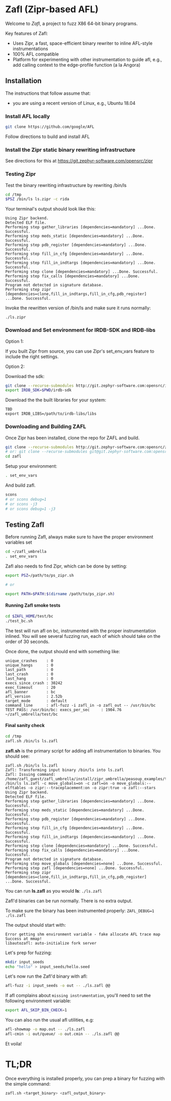 # Zafl (Zipr-based AFL)

Welcome to *Zafl*, a project to fuzz X86 64-bit binary programs. 

Key features of Zafl:
* Uses Zipr, a fast, space-efficient binary rewriter to inline AFL-style instrumentations
* 100% AFL compatible
* Platform for experimenting with other instrumentation to guide afl, e.g., add calling context to the edge-profile function (a la Angora)

## Installation
The instructions that follow assume that:
* you are using a recent version of Linux, e.g., Ubuntu 18.04

### Install AFL locally
```bash
git clone https://github.com/google/AFL
```

Follow directions to build and install AFL

### Install the Zipr static binary rewriting infrastructure
See directions for this at https://git.zephyr-software.com/opensrc/zipr

### Testing Zipr
Test  the binary rewriting infrastructure by rewriting /bin/ls
```bash
cd /tmp
$PSZ /bin/ls ls.zipr -c rida
```

Your terminal's output should look like this:
```
Using Zipr backend.
Detected ELF file.
Performing step gather_libraries [dependencies=mandatory] ...Done. Successful.
Performing step meds_static [dependencies=mandatory] ...Done. Successful.
Performing step pdb_register [dependencies=mandatory] ...Done. Successful.
Performing step fill_in_cfg [dependencies=mandatory] ...Done. Successful.
Performing step fill_in_indtargs [dependencies=mandatory] ...Done. Successful.
Performing step clone [dependencies=mandatory] ...Done. Successful.
Performing step fix_calls [dependencies=mandatory] ...Done. Successful.
Program not detected in signature database.
Performing step zipr [dependencies=clone,fill_in_indtargs,fill_in_cfg,pdb_register] ...Done. Successful.
```

Invoke the rewritten version of /bin/ls and make sure it runs normally: 
```
./ls.zipr
``` 

### Download and Set environment for IRDB-SDK and IRDB-libs

Option 1:

If you built Zipr from source, you can use Zipr's set_env_vars feature to
include the right settings. 

Option 2:

Download the sdk:
```bash
git clone --recurse-submodules http://git.zephyr-software.com:opensrc/irdb-sdk.git
export IRDB_SDK=$PWD/irdb-sdk
```
Download the the built libraries for your system:
```
TBD
export IRDB_LIBS=/path/to/irdb-libs/libs
```


### Downloading and Building ZAFL
Once Zipr has been installed, clone the repo for ZAFL and build.
```bash
git clone --recurse-submodules http://git.zephyr-software.com:opensrc/zafl.git
# or: git clone --recurse-submodules git@git.zephyr-software.com:opensrc/zafl.git
cd zafl
```
Setup your environment:
```bash
. set_env_vars
```

And build zafl.
```bash
scons 
# or scons debug=1
# or scons -j3
# or scons debug=1 -j3
```

## Testing Zafl
Before running Zafl, always make sure to have the proper environment variables set
```bash
cd ~/zafl_umbrella
. set_env_vars
```

Zafl also needs to find Zipr, which can be done by setting:
```bash
export PSZ=/path/to/ps_zipr.sh

# or

export PATH=$PATH:$(dirname /path/to/ps_zipr.sh)
```

#### Running Zafl smoke tests
```bash
cd $ZAFL_HOME/test/bc
./test_bc.sh
```

The test will run afl on bc, instrumented with the proper instrumentation inlined. 
You will see several fuzzing run, each of which should take on the order of 30 seconds.

Once done, the output should end with something like:
```
unique_crashes    : 0
unique_hangs      : 0
last_path         : 0
last_crash        : 0
last_hang         : 0
execs_since_crash : 30242
exec_timeout      : 20
afl_banner        : bc
afl_version       : 2.52b
target_mode       : default
command_line      : afl-fuzz -i zafl_in -o zafl_out -- /usr/bin/bc
TEST PASS: /usr/bin/bc: execs_per_sec     : 1904.76
~/zafl_umbrella/test/bc
```

#### Final sanity check
```bash
cd /tmp
zafl.sh /bin/ls ls.zafl
```

**zafl.sh** is the primary script for adding afl instrumentation to binaries. 
You should see:
```
zafl.sh /bin/ls ls.zafl
Zafl: Transforming input binary /bin/ls into ls.zafl
Zafl: Issuing command: /home/zafl_guest/zafl_umbrella/install/zipr_umbrella/peasoup_examples/tools/ps_zipr.sh /bin/ls ls.zafl -c move_globals=on -c zafl=on -o move_globals:--elftables -o zipr:--traceplacement:on -o zipr:true -o zafl:--stars 
Using Zipr backend.
Detected ELF file.
Performing step gather_libraries [dependencies=mandatory] ...Done. Successful.
Performing step meds_static [dependencies=mandatory] ...Done. Successful.
Performing step pdb_register [dependencies=mandatory] ...Done. Successful.
Performing step fill_in_cfg [dependencies=mandatory] ...Done. Successful.
Performing step fill_in_indtargs [dependencies=mandatory] ...Done. Successful.
Performing step clone [dependencies=mandatory] ...Done. Successful.
Performing step fix_calls [dependencies=mandatory] ...Done. Successful.
Program not detected in signature database.
Performing step move_globals [dependencies=none] ...Done. Successful.
Performing step zafl [dependencies=none] ...Done. Successful.
Performing step zipr [dependencies=clone,fill_in_indtargs,fill_in_cfg,pdb_register] ...Done. Successful.
```

You can run **ls.zafl** as you would **ls**: ```./ls.zafl```

Zafl'd binaries can be run normally. There is no extra output.

To make sure the binary has been instrumented properly: ```ZAFL_DEBUG=1 ./ls.zafl```

The output should start with:
```
Error getting shm environment variable - fake allocate AFL trace map
Success at mmap!
libautozafl: auto-initialize fork server
```
Let's prep for fuzzing:
```bash
mkdir input_seeds
echo "hello" > input_seeds/hello.seed
```

Let's now run the Zafl'd binary with afl:
```bash
afl-fuzz -i input_seeds -o out -- ./ls.zafl @@
```

If afl complains about `missing instrumentation`, you'll need to set the following environment variable:
```bash
export AFL_SKIP_BIN_CHECK=1
```

You can also run the usual afl utilities, e.g:
```bash
afl-showmap -o map.out -- ./ls.zafl
afl-cmin -i out/queue/ -o out.cmin -- ./ls.zafl @@
```

Et voila!

# TL;DR
Once everything is installed properly, you can prep a binary for fuzzing with the simple command:
```bash
zafl.sh <target_binary> <zafl_output_binary>
```




